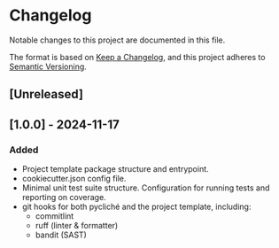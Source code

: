 # Changelog

Notable changes to this project are documented in this file.

The format is based on [Keep a Changelog](https://keepachangelog.com/en/1.0.0/),
and this project adheres to [Semantic Versioning](https://semver.org/spec/v2.0.0.html).

## [Unreleased]

## [1.0.0] - 2024-11-17

### Added

- Project template package structure and entrypoint.
- cookiecutter.json config file.
- Minimal unit test suite structure. Configuration for running tests and reporting on coverage.
- git hooks for both pycliché and the project template, including:
  - commitlint
  - ruff (linter & formatter)
  - bandit (SAST)
